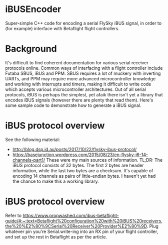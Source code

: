 # iBUSEncoder
Super-simple C++ code for encoding a serial FlySky iBUS signal, in order to (for example) interface with Betaflight flight controllers.

# Background
It's difficult to find coherent documentation for various serial receiver protocols online. Common ways of interfacing with a flight controller include Futaba SBUS, iBUS and PPM. SBUS requires a lot of muckery with inverting UARTs, and PPM may require more advanced microcontroller knowledge and working with interrupts and timers, making it difficult to write code which accepts various microcontroller architectures. Out of all serial protocols, iBUS is perhaps the simplest, yet afaik there isn't yet a library that encodes iBUS signals (however there are plenty that read them). Here's some sample code to demonstrate how to generate a iBUS signal. 

# iBUS protocol overview 
See the following material:
- http://blog.dsp.id.au/posts/2017/10/22/flysky-ibus-protocol/ 
- https://basejunction.wordpress.com/2015/08/23/en-flysky-i6-14-channels-part1/
These were my main sources of information.
TL;DR: The iBUS protocol consists of 32 bytes. The first 2 bytes are header information, while the last two bytes are a checksum. It's capable of encoding 14 channels as pairs of little-endian bytes.
I haven't yet had the chance to make this a working library. 

# iBUS protocol overview 
Refer to https://www.propwashed.com/ibus-betaflight-guide/#:~:text=Betaflight%20configuration%20with%20iBUS%20receivers,the%20%E2%80%9CSerial%20Receiver%20Provider%E2%80%9D.
Plug whatever pin you're Serial.write-ing into an RX pin of your flight controller, and set up the rest in Betaflight as per the article. 
